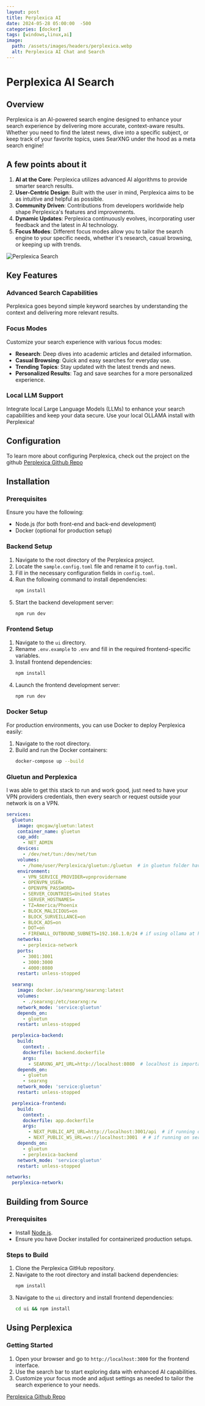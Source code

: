 ```yaml
---
layout: post
title: Perplexica AI
date: 2024-05-28 05:00:00  -500
categories: [docker]
tags: [windows,linux,ai]
image:
  path: /assets/images/headers/perplexica.webp
  alt: Perplexica AI Chat and Search
---
```


# Perplexica AI Search


## Overview
Perplexica is an AI-powered search engine designed to enhance your search experience by delivering more accurate, context-aware results. Whether you need to find the latest news, dive into a specific subject, or keep track of your favorite topics, uses SearXNG under the hood as a meta search engine!

## A few points about it

1. **AI at the Core**: Perplexica utilizes advanced AI algorithms to provide smarter search results.
2. **User-Centric Design**: Built with the user in mind, Perplexica aims to be as intuitive and helpful as possible.
3. **Community Driven**: Contributions from developers worldwide help shape Perplexica's features and improvements.
4. **Dynamic Updates**: Perplexica continuously evolves, incorporating user feedback and the latest in AI technology.
5. **Focus Modes**: Different focus modes allow you to tailor the search engine to your specific needs, whether it's research, casual browsing, or keeping up with trends.


![Perplexica Search](/assets/images/posts/perplex.webp)


## Key Features

### Advanced Search Capabilities
Perplexica goes beyond simple keyword searches by understanding the context and delivering more relevant results.

### Focus Modes
Customize your search experience with various focus modes:
- **Research**: Deep dives into academic articles and detailed information.
- **Casual Browsing**: Quick and easy searches for everyday use.
- **Trending Topics**: Stay updated with the latest trends and news.
- **Personalized Results**: Tag and save searches for a more personalized experience.

### Local LLM Support
Integrate local Large Language Models (LLMs) to enhance your search capabilities and keep your data secure. Use your local OLLAMA install with Perplexica!



## Configuration
To learn more about configuring Perplexica, check out the project on the github 
[Perplexica Github Repo](https://github.com/ItzCrazyKns/Perplexica)

## Installation

### Prerequisites
Ensure you have the following:
- Node.js (for both front-end and back-end development)
- Docker (optional for production setup)

### Backend Setup
1. Navigate to the root directory of the Perplexica project.
2. Locate the `sample.config.toml` file and rename it to `config.toml`.
3. Fill in the necessary configuration fields in `config.toml`.
4. Run the following command to install dependencies:
    ```bash
    npm install
    ```
5. Start the backend development server:
    ```bash
    npm run dev
    ```

### Frontend Setup
1. Navigate to the `ui` directory.
2. Rename `.env.example` to `.env` and fill in the required frontend-specific variables.
3. Install frontend dependencies:
    ```bash
    npm install
    ```
4. Launch the frontend development server:
    ```bash
    npm run dev
    ```

### Docker Setup
For production environments, you can use Docker to deploy Perplexica easily:

1. Navigate to the root directory.
2. Build and run the Docker containers:
    ```bash
    docker-compose up --build
    ```


### Gluetun and Perplexica 

I was able to get this stack to run and work good, just need to have your VPN providers credentials, then every search or request outside your network is on a VPN.


```yaml
services:
  gluetun:
    image: qmcgaw/gluetun:latest
    container_name: gluetun
    cap_add:
      - NET_ADMIN
    devices:
      - /dev/net/tun:/dev/net/tun
    volumes:
      - /home/user/Perplexica/gluetun:/gluetun  # in gluetun folder have servers.json
    environment:
      - VPN_SERVICE_PROVIDER=vpnprovidername
      - OPENVPN_USER=
      - OPENVPN_PASSWORD=
      - SERVER_COUNTRIES=United States
      - SERVER_HOSTNAMES=
      - TZ=America/Phoenix
      - BLOCK_MALICIOUS=on 
      - BLOCK_SURVEILLANCE=on 
      - BLOCK_ADS=on
      - DOT=on
      - FIREWALL_OUTBOUND_SUBNETS=192.168.1.0/24 # if using ollama at host ip of machine
    networks:
      - perplexica-network
    ports:
      - 3001:3001
      - 3000:3000
      - 4000:8080
    restart: unless-stopped

  searxng:
    image: docker.io/searxng/searxng:latest
    volumes:
      - ./searxng:/etc/searxng:rw
    network_mode: 'service:gluetun'
    depends_on:
      - gluetun
    restart: unless-stopped

  perplexica-backend:
    build:
      context: .
      dockerfile: backend.dockerfile
      args:
        - SEARXNG_API_URL=http://localhost:8080  # localhost is important as it's in gluetun's network for DNS
    depends_on:
      - gluetun
      - searxng
    network_mode: 'service:gluetun'
    restart: unless-stopped

  perplexica-frontend:
    build:
      context: .
      dockerfile: app.dockerfile
      args:
        - NEXT_PUBLIC_API_URL=http://localhost:3001/api  # if running on server and accessing from another machine add host ip of server, 192.168.x.x
        - NEXT_PUBLIC_WS_URL=ws://localhost:3001  # # if running on server and accessing from another machine add host ip of server
    depends_on:
      - gluetun
      - perplexica-backend
    network_mode: 'service:gluetun'
    restart: unless-stopped

networks:
  perplexica-network:
```


## Building from Source

### Prerequisites
- Install [Node.js](https://nodejs.org/).
- Ensure you have Docker installed for containerized production setups.

### Steps to Build
1. Clone the Perplexica GitHub repository.
2. Navigate to the root directory and install backend dependencies:
    ```bash
    npm install
    ```
3. Navigate to the `ui` directory and install frontend dependencies:
    ```bash
    cd ui && npm install
    ```

## Using Perplexica

### Getting Started
1. Open your browser and go to `http://localhost:3000` for the frontend interface.
2. Use the search bar to start exploring data with enhanced AI capabilities.
3. Customize your focus mode and adjust settings as needed to tailor the search experience to your needs.

[Perplexica Github Repo](https://github.com/ItzCrazyKns/Perplexica)